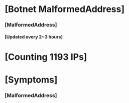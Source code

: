 # [Botnet MalformedAddress]
### [MalformedAddress]
#### [Updated every 2~3 hours]

# [Counting 1193 IPs]

# [Symptoms] 
###   [MalformedAddress]
